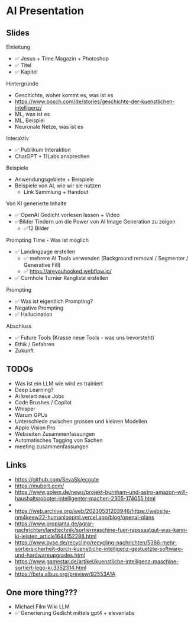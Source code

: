 # AI Presentation 

## Slides 

Einleitung
- ✅ Jesus + Time Magazin + Photoshop
- ✅ Titel
- ✅ Kapitel

Hintergründe
- Geschichte, woher kommt es, was ist es
- https://www.bosch.com/de/stories/geschichte-der-kuenstlichen-intelligenz/
- ML, was ist es 
- ML, Beispiel 
- Neuronale Netze, was ist es

Interaktiv
- ✅ Publikum Interaktion
- ChatGPT + 11Labs ansprechen

Beispiele
- Anwendungsgebiete + Beispiele
- Beispiele von AI, wie wir sie nutzen 
  - Link Sammlung + Handout

Von KI generierte Inhalte
- ✅ OpenAI Gedicht vorlesen lassen + Video
- ✅Bilder Tindern um die Power von AI Image Generation zu zeigen
  - ✅12 Bilder

Prompting Time - Was ist möglich
- ✅ Landingpage erstellen 
  - ✅ mehrere AI Tools verwenden (Background removal / Segmenter / Generative Fill)
  - ✅ https://areyouhooked.webflow.io/
- ✅ Cornhole Turnier Rangliste erstellen

Prompting 
- ✅ Was ist eigentlich Prompting?
- Negative Prompting
- ✅ Hallucination

Abschluss
- ✅ Future Tools (Krasse neue Tools - was uns bevorsteht)
- Ethik / Gefahren
- Zukunft


## TODOs
- Was ist ein LLM wie wird es trainiert
- Deep Learning?
- Ai kreiert neue Jobs
- Code Brushes / Copilot
- Whisper 
- Warum GPUs
- Unterschiede zwischen grossen und kleinen Modellen
- Apple Vision Pro
- Webseiten Zusammenfassungen
- Automatisches Tagging von Sachen
- meeting zusammenfassungen


## Links
- https://github.com/SevaSk/ecoute
- https://mubert.com/
- https://www.golem.de/news/projekt-burnham-und-astro-amazon-will-haushaltsroboter-intelligenter-machen-2305-174055.html
- 
- https://web.archive.org/web/20230531203946/https://website-nm4keew22-humanloopml.vercel.app/blog/openai-plans
- https://www.proplanta.de/agrar-nachrichten/landtechnik/sortiermaschine-fuer-rapssaatgut-was-kann-ki-leisten_article1644152288.html
- https://www.bvse.de/recycling/recycling-nachrichten/5386-mehr-sortiersicherheit-durch-kuenstliche-intelligenz-gestuetzte-software-und-hardwareupgrades.html
- https://www.gamestar.de/artikel/kuenstliche-intelligenz-maschine-sortiert-lego-ki,3352314.html
- https://beta.albus.org/preview/92553A1A

## One more thing???
- Michael Film Wiki LLM
- ✅ Generierung Gedicht mittels gpt4 + elevenlabs
